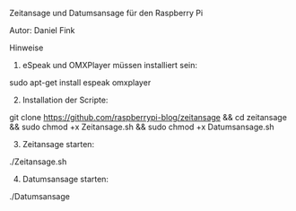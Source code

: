 Zeitansage und Datumsansage für den Raspberry Pi

Autor: Daniel Fink


Hinweise

1. eSpeak und OMXPlayer müssen installiert sein:

sudo apt-get install espeak omxplayer

2. Installation der Scripte:

git clone https://github.com/raspberrypi-blog/zeitansage && cd zeitansage && sudo chmod +x Zeitansage.sh && sudo chmod +x Datumsansage.sh

3. Zeitansage starten:

./Zeitansage.sh

4. Datumsansage starten:

./Datumsansage







